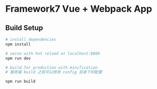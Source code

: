 # Framework7 Vue + Webpack App 


## Build Setup

``` bash
# install dependencies
npm install

# serve with hot reload at localhost:8080
npm run dev

# build for production with minification
# 服务端 build 之前可以修改 config 目录下的配置

npm run build
```
